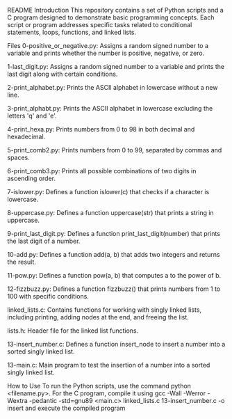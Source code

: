 README
Introduction
This repository contains a set of Python scripts and a C program designed to demonstrate basic programming concepts. Each script or program addresses specific tasks related to conditional statements, loops, functions, and linked lists.

Files
0-positive_or_negative.py: Assigns a random signed number to a variable and prints whether the number is positive, negative, or zero.

1-last_digit.py: Assigns a random signed number to a variable and prints the last digit along with certain conditions.

2-print_alphabet.py: Prints the ASCII alphabet in lowercase without a new line.

3-print_alphabt.py: Prints the ASCII alphabet in lowercase excluding the letters 'q' and 'e'.

4-print_hexa.py: Prints numbers from 0 to 98 in both decimal and hexadecimal.

5-print_comb2.py: Prints numbers from 0 to 99, separated by commas and spaces.

6-print_comb3.py: Prints all possible combinations of two digits in ascending order.

7-islower.py: Defines a function islower(c) that checks if a character is lowercase.

8-uppercase.py: Defines a function uppercase(str) that prints a string in uppercase.

9-print_last_digit.py: Defines a function print_last_digit(number) that prints the last digit of a number.

10-add.py: Defines a function add(a, b) that adds two integers and returns the result.

11-pow.py: Defines a function pow(a, b) that computes a to the power of b.

12-fizzbuzz.py: Defines a function fizzbuzz() that prints numbers from 1 to 100 with specific conditions.

linked_lists.c: Contains functions for working with singly linked lists, including printing, adding nodes at the end, and freeing the list.

lists.h: Header file for the linked list functions.

13-insert_number.c: Defines a function insert_node to insert a number into a sorted singly linked list.

13-main.c: Main program to test the insertion of a number into a sorted singly linked list.

How to Use
To run the Python scripts, use the command python <filename.py>. For the C program, compile it using gcc -Wall -Werror -Wextra -pedantic -std=gnu89 <main.c> linked_lists.c 13-insert_number.c -o insert and execute the compiled program
